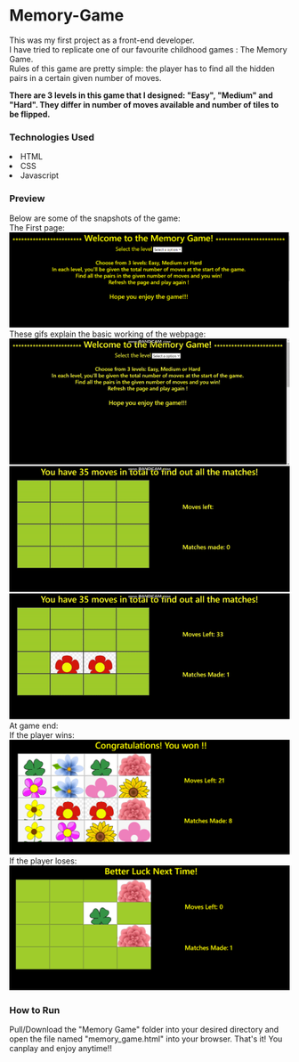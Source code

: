 # Memory-Game
This was my first project as a front-end developer.<br>I have tried to replicate one of our favourite childhood games : The Memory Game.<br>
Rules of this game are pretty simple: the player has to find all the hidden pairs in a certain given number of moves.

<b>There are 3 levels in this game that I designed: "Easy", "Medium" and "Hard". They differ in number of moves available and number of tiles to be flipped.</b>

<h3>Technologies Used</h3>
<li> HTML</li>
<li>CSS</li>
<li> Javascript</li>

<h3> Preview </h3>
Below are some of the snapshots of the game:
<br>The First page:
<img src="Pics/welcome_pg.PNG">
These gifs explain the basic working of the webpage:
<br><img src="Pics/gif1.gif">
<br><img src="Pics/gif2.gif">
<br><img src="Pics/gif3.gif">
<br>At game end:
<br>If the player wins:
<img src="Pics/win_disp.PNG">
If the player loses:
<img src="Pics/lose_disp.PNG">

<h3>How to Run</h3>
Pull/Download the "Memory Game" folder into your desired directory and open the file named "memory_game.html" into your browser.
That's it! You canplay and enjoy anytime!!
